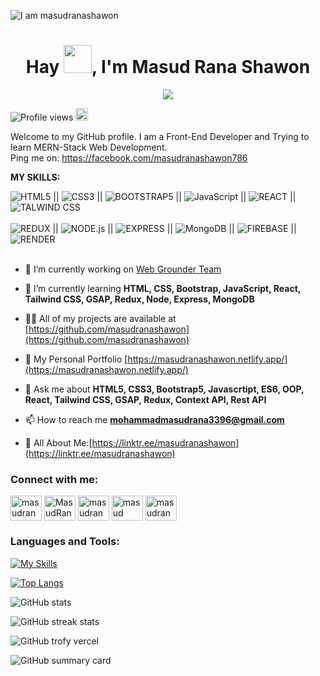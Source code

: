 ![I am masudranashawon](https://github.com/masudranashawon/masudranashawon/blob/main/banner.png)

<h1 align="center">Hay <img src="https://c.tenor.com/yWSRmymbuBkAAAAS/waving-hi.gif" width="45">, I'm Masud Rana Shawon</h1>

<p align="center"><img src="https://readme-typing-svg.demolab.com?font=Roboto&pause=1000&color=0491B5&center=true&width=435&lines=Web+Designer+%7C+Front-end+Developer+%7C+Learner"></p>

![Profile views](https://gpvc.arturio.dev/masudranashawon) 
<a href="https://twitter.com/MasudRanaShawo1">
   <img height="20" src="https://img.shields.io/twitter/follow/MasudRanaShawo1?label=Twitter&logo=twitter&style=flat" />
 </a>

Welcome to my GitHub profile. I am a Front-End Developer and Trying to learn MERN-Stack Web Development.<br>
Ping me on: https://facebook.com/masudranashawon786

<strong>MY SKILLS: </strong><br>

![HTML5](https://img.shields.io/badge/html5-%23E34F26.svg?style=for-the-badge&logo=html5&logoColor=white) || ![CSS3](https://img.shields.io/badge/css3-%231572B6.svg?style=for-the-badge&logo=css3&logoColor=white) || ![BOOTSTRAP5](https://img.shields.io/badge/Bootstrap5-7010ef.svg?style=for-the-badge&logo=bootstrap&logoColor=white)  || ![JavaScript](https://img.shields.io/badge/javascript-%23323330.svg?style=for-the-badge&logo=javascript&logoColor=%23F7DF1E) || ![REACT](https://img.shields.io/badge/React-00ccff.svg?style=for-the-badge&logo=react&logoColor=white) || ![TALWIND CSS](https://img.shields.io/badge/Tailwind_CSS-38B2AC?style=for-the-badge&logo=tailwind-css&logoColor=white) 
<br>
<br>
 ![REDUX](https://img.shields.io/badge/Redux-593D88?style=for-the-badge&logo=redux&logoColor=white) || ![NODE.js](https://img.shields.io/badge/Node.js-339933?style=for-the-badge&logo=nodedotjs&logoColor=white) || ![EXPRESS](https://img.shields.io/badge/Express.js-000000?style=for-the-badge&logo=express&logoColor=white) || ![MongoDB](https://img.shields.io/badge/MongoDB-4EA94B?style=for-the-badge&logo=mongodb&logoColor=white) || ![FIREBASE](https://img.shields.io/badge/firebase-ffca28?style=for-the-badge&logo=firebase&logoColor=black) || ![RENDER](https://img.shields.io/badge/Render-46E3B7?style=for-the-badge&logo=render&logoColor=white)
<br>
<br>


- 🔭 I’m currently working on [Web Grounder Team](https://www.facebook.com/groups/webgrounder)

- 🌱 I’m currently learning **HTML, CSS, Bootstrap, JavaScript, React, Tailwind CSS, GSAP, Redux, Node, Express, MongoDB**

- 👨‍💻 All of my projects are available at [https://github.com/masudranashawon](https://github.com/masudranashawon)

- 📝 My Personal Portfolio [https://masudranashawon.netlify.app/](https://masudranashawon.netlify.app/)

- 💬 Ask me about **HTML5, CSS3, Bootstrap5, Javascrtipt, ES6, OOP, React, Tailwind CSS, GSAP, Redux, Context API, Rest API**

- 📫 How to reach me **mohammadmasudrana3396@gmail.com**

- 📄 All About Me:[https://linktr.ee/masudranashawon](https://linktr.ee/masudranashawon)

<h3 align="left">Connect with me:</h3>
<p align="left">
<a href="https://facebook.com/masudranashawon786" target="blank"><img align="center" src="https://raw.githubusercontent.com/rahuldkjain/github-profile-readme-generator/master/src/images/icons/Social/facebook.svg" alt="masudranashawon786" height="40" width="50" /></a>
<a href="https://twitter.com/MasudRanaShawo1" target="blank"><img align="center" src="https://raw.githubusercontent.com/rahuldkjain/github-profile-readme-generator/master/src/images/icons/Social/twitter.svg" alt="MasudRanaShawo1" height="40" width="50" /></a>
<a href="https://www.linkedin.com/in/masudranashawon1" target="blank"><img align="center" src="https://raw.githubusercontent.com/rahuldkjain/github-profile-readme-generator/master/src/images/icons/Social/linked-in-alt.svg" alt="masudranashawon1" height="40" width="50" /></a>
<a href="https://codepen.io/masudranashawon786" target="blank"><img align="center" src="https://raw.githubusercontent.com/rahuldkjain/github-profile-readme-generator/master/src/images/icons/Social/codepen.svg" alt="masud rana shawon" height="40" width="50" /></a>
<a href="https://instagram.com/masudranashawon786" target="blank"><img align="center" src="https://raw.githubusercontent.com/rahuldkjain/github-profile-readme-generator/master/src/images/icons/Social/instagram.svg" alt="masudranashawon786" height="40" width="50" /></a>
</p>

<h3 align="left">Languages and Tools:</h3>

[![My Skills](https://skillicons.dev/icons?i=html,css,bootstrap,js,react,tailwind,redux,nodejs,threejs,express,mongodb,postman,firebase,netlify,heroku,discord,ps,ai&perline=6)](https://skillicons.dev)


[![Top Langs](https://github-readme-stats.vercel.app/api/top-langs/?username=masudranashawon)](https://github.com/anuraghazra/github-readme-stats)

![GitHub stats](https://github-readme-stats.vercel.app/api?username=masudranashawon&show_icons=true)

![GitHub streak stats](https://github-readme-streak-stats.herokuapp.com/?user=masudranashawon)  

![GitHub trofy vercel](https://github-profile-trophy.vercel.app/?username=masudranashawon)

![GitHub summary card](https://github-profile-summary-cards.vercel.app/api/cards/profile-details?username=masudranashawon&theme=vue)
